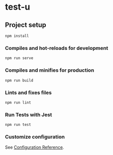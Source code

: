 # test-u

## Project setup
```
npm install
```

### Compiles and hot-reloads for development
```
npm run serve
```

### Compiles and minifies for production
```
npm run build
```

### Lints and fixes files
```
npm run lint
```

### Run Tests with Jest
```
npm run test
```

### Customize configuration
See [Configuration Reference](https://cli.vuejs.org/config/).
